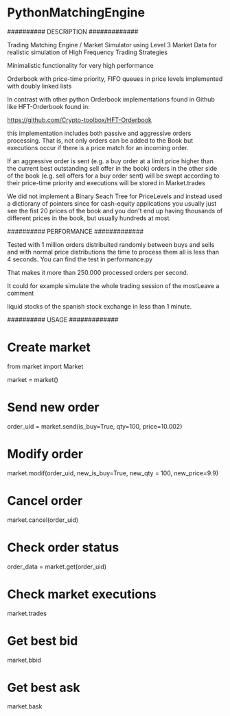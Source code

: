 # PythonMatchingEngine

########## DESCRIPTION #############

Trading Matching Engine / Market Simulator using Level 3 Market Data 
for realistic simulation of High Frequency Trading Strategies

Minimalistic functionality for very high performance

Orderbook with price-time priority, FIFO queues in price levels
implemented with doubly linked lists 

In contrast with other python Orderbook implementations found in 
Github like HFT-Orderbook found in:

https://github.com/Crypto-toolbox/HFT-Orderbook

this implementation includes both passive and aggressive orders processing. 
That is, not only orders can be added to the Book but executions 
occur if there is a price match for an incoming order.

If an aggressive order is sent (e.g. a buy order at a limit price higher
than the current best outstanding sell offer in the book) 
orders in the other side of the book (e.g. sell offers for a buy order sent)
will be swept according to their price-time priority and executions
will be stored in Market.trades

We did not implement a Binary Seach Tree for PriceLevels and instead used
a dictiorany of pointers since for cash-equity applications you 
usually just see the fist 20 prices of the book and you don't end up
having thousands of different prices in the book, but usually hundreds 
at most. 


########## PERFORMANCE #############

Tested with 1 million orders distribuited randomly between buys
and sells and with normal price distributions the time to process them 
all is less than 4 seconds. You can find the test in performance.py

That makes it more than 250.000 processed orders per second.

It could for example simulate the whole trading session of the mostLeave a comment

liquid stocks of the spanish stock exchange in less than 1 minute. 


########## USAGE #############

# Create market

from market import Market

market = market()

# Send new order
order_uid = market.send(is_buy=True, qty=100, price=10.002)

# Modify order
market.modif(order_uid, new_is_buy=True, new_qty = 100, new_price=9.9)

# Cancel order
market.cancel(order_uid)

# Check order status
order_data = market.get(order_uid)

# Check market executions
market.trades

# Get best bid
market.bbid

# Get best ask
market.bask






